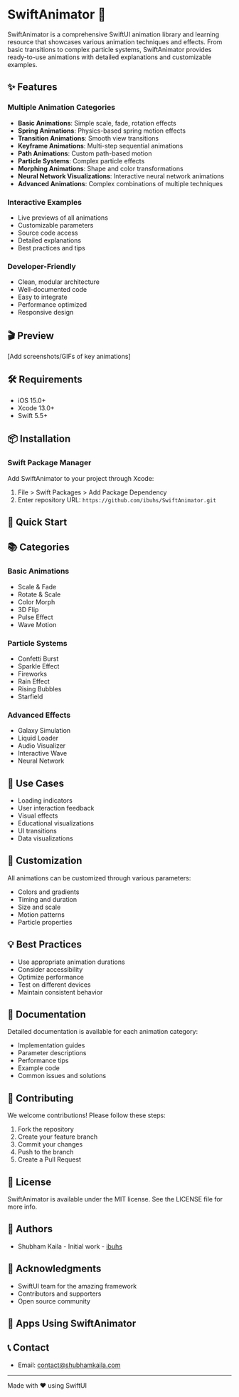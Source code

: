 # SwiftAnimator 🎨

SwiftAnimator is a comprehensive SwiftUI animation library and learning resource that showcases various animation techniques and effects. From basic transitions to complex particle systems, SwiftAnimator provides ready-to-use animations with detailed explanations and customizable examples.

## ✨ Features

### Multiple Animation Categories
- **Basic Animations**: Simple scale, fade, rotation effects
- **Spring Animations**: Physics-based spring motion effects
- **Transition Animations**: Smooth view transitions
- **Keyframe Animations**: Multi-step sequential animations
- **Path Animations**: Custom path-based motion
- **Particle Systems**: Complex particle effects
- **Morphing Animations**: Shape and color transformations
- **Neural Network Visualizations**: Interactive neural network animations
- **Advanced Animations**: Complex combinations of multiple techniques

### Interactive Examples
- Live previews of all animations
- Customizable parameters
- Source code access
- Detailed explanations
- Best practices and tips

### Developer-Friendly
- Clean, modular architecture
- Well-documented code
- Easy to integrate
- Performance optimized
- Responsive design

## 🎬 Preview

[Add screenshots/GIFs of key animations]

## 🛠 Requirements
- iOS 15.0+
- Xcode 13.0+
- Swift 5.5+

## 📦 Installation

### Swift Package Manager
Add SwiftAnimator to your project through Xcode:
1. File > Swift Packages > Add Package Dependency
2. Enter repository URL: `https://github.com/ibuhs/SwiftAnimator.git`

## 🚀 Quick Start

## 📚 Categories

### Basic Animations
- Scale & Fade
- Rotate & Scale
- Color Morph
- 3D Flip
- Pulse Effect
- Wave Motion

### Particle Systems
- Confetti Burst
- Sparkle Effect
- Fireworks
- Rain Effect
- Rising Bubbles
- Starfield

### Advanced Effects
- Galaxy Simulation
- Liquid Loader
- Audio Visualizer
- Interactive Wave
- Neural Network

## 🎯 Use Cases
- Loading indicators
- User interaction feedback
- Visual effects
- Educational visualizations
- UI transitions
- Data visualizations

## 🔧 Customization

All animations can be customized through various parameters:
- Colors and gradients
- Timing and duration
- Size and scale
- Motion patterns
- Particle properties

## 💡 Best Practices

- Use appropriate animation durations
- Consider accessibility
- Optimize performance
- Test on different devices
- Maintain consistent behavior

## 📖 Documentation

Detailed documentation is available for each animation category:
- Implementation guides
- Parameter descriptions
- Performance tips
- Example code
- Common issues and solutions

## 🤝 Contributing

We welcome contributions! Please follow these steps:
1. Fork the repository
2. Create your feature branch
3. Commit your changes
4. Push to the branch
5. Create a Pull Request

## 📄 License

SwiftAnimator is available under the MIT license. See the LICENSE file for more info.

## 👥 Authors

- Shubham Kaila - Initial work - [ibuhs](https://github.com/ibuhs)

## 🙏 Acknowledgments

- SwiftUI team for the amazing framework
- Contributors and supporters
- Open source community

## 📱 Apps Using SwiftAnimator



## 📞 Contact

- Email: contact@shubhamkaila.com


---

Made with ❤️ using SwiftUI
